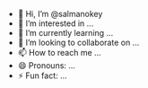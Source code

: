 - 👋 Hi, I’m @salmanokey
- 👀 I’m interested in ...
- 🌱 I’m currently learning ...
- 💞️ I’m looking to collaborate on ...
- 📫 How to reach me ...
- 😄 Pronouns: ...
- ⚡ Fun fact: ...

<!---
salmanokey/salmanokey is a ✨ special ✨ repository because its `README.md` (this file) appears on your GitHub profile.
You can click the Preview link to take a look at your changes.
--->
